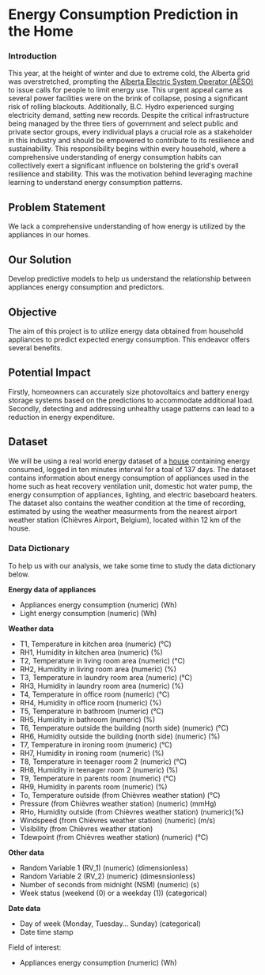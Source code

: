 # Energy Consumption Prediction in the Home #

### Introduction ###

This year, at the height of winter and due to extreme cold, the Alberta grid was overstretched, prompting the 
[Alberta Electric System Operator (AESO)](https://globalnews.ca/news/10231766/alberta-grid-concerns-critical-infrastructure/) to issue calls for people to limit energy use. This urgent appeal came as several power facilities were on the brink of 
collapse, posing a significant risk of rolling blackouts. Additionally, B.C. Hydro experienced surging electricity demand, setting new records.
Despite the critical infrastructure being managed by the three tiers of government and select public and private sector 
groups, every individual plays a crucial role as a stakeholder in this industry and should be empowered to contribute to 
its resilience and sustainability. This responsibility begins within every household, where a comprehensive understanding 
of energy consumption habits can collectively exert a significant influence on bolstering the grid's overall resilience 
and stability. This was the motivation behind leveraging machine learning to understand energy consumption patterns.

## Problem Statement ##

We lack a comprehensive understanding of how energy is utilized by the appliances in our homes.

## Our Solution ##

Develop predictive models to help us understand the relationship between appliances energy consumption and predictors.

## Objective ##

The aim of this project is to utilize energy data obtained from household appliances to 
predict expected energy consumption. This endeavor offers several benefits. 

## Potential Impact ##

Firstly, homeowners can accurately size photovoltaics and battery energy storage systems based on the predictions to 
accommodate additional load. Secondly, detecting and addressing unhealthy usage patterns can lead to a reduction in 
energy expenditure.

## Dataset ##

We will be using a real world energy dataset of a [house](https://www.sciencedirect.com/science/article/pii/S0378778816308970?via%3Dihub) 
containing energy consumed, logged in ten minutes interval for a toal of 137 days. The dataset contains information 
about energy consumption of appliances used in the home such as heat recovery ventilation unit, domestic hot water pump, 
the energy consumption of appliances, lighting, and electric baseboard heaters. The dataset also contains the weather 
condition at the time of recording, estimated by using the weather measurments from the nearest airport weather station 
(Chièvres Airport, Belgium), located within 12 km of the house. 


### Data Dictionary ###

To help us with our analysis, we take some time to study the data dictionary below. 

**Energy data of appliances**

- Appliances energy consumption (numeric) (Wh)
- Light energy consumption (numeric) (Wh)

**Weather data**

- T1, Temperature in kitchen area (numeric) (&deg;C)
- RH1, Humidity in kitchen area (numeric) (%)
- T2, Temperature in living room area (numeric) (&deg;C)
- RH2, Humidity in living room area (numeric) (%)
- T3, Temperature in laundry room area (numeric) (&deg;C)
- RH3, Humidity in laundry room area (numeric) (%)
- T4, Temperature in office room (numeric) (&deg;C)
- RH4, Humidity in office room (numeric) (%)
- T5, Temperature in bathroom (numeric) (&deg;C)
- RH5, Humidity in bathroom (numeric) (%)
- T6, Temperature outside the building (north side) (numeric) (&deg;C)
- RH6, Humidity outside the building (north side) (numeric) (%)
- T7, Temperature in ironing room (numeric) (&deg;C)
- RH7, Humidity in ironing room (numeric) (%)
- T8, Temperature in teenager room 2 (numeric) (&deg;C)
- RH8, Humidity in teenager room 2 (numeric) (%)
- T9, Temperature in parents room (numeric) (&deg;C)
- RH9, Humidity in parents room (numeric) (%)
- To, Temperature outside (from Chièvres weather station) (&deg;C)
- Pressure (from Chièvres weather station) (numeric) (mmHg)
- RHo, Humidity outside (from Chièvres weather station) (numeric)(%)
- Windspeed (from Chièvres weather station) (numeric) (m/s)
- Visibility (from Chièvres weather station)
- Tdewpoint (from Chièvres weather station) (numeric) (&deg;C)

**Other data**

- Random Variable 1 (RV_1) (numeric) (dimensionless)
- Random Variable 2 (RV_2) (numeric) (dimesnsionless)
- Number of seconds from midnight (NSM) (numeric) (s)
- Week status (weekend (0) or a weekday (1)) (categorical)

**Date data**

- Day of week (Monday, Tuesday… Sunday) (categorical)
- Date time stamp

Field of interest:
- Appliances energy consumption (numeric) (Wh)

